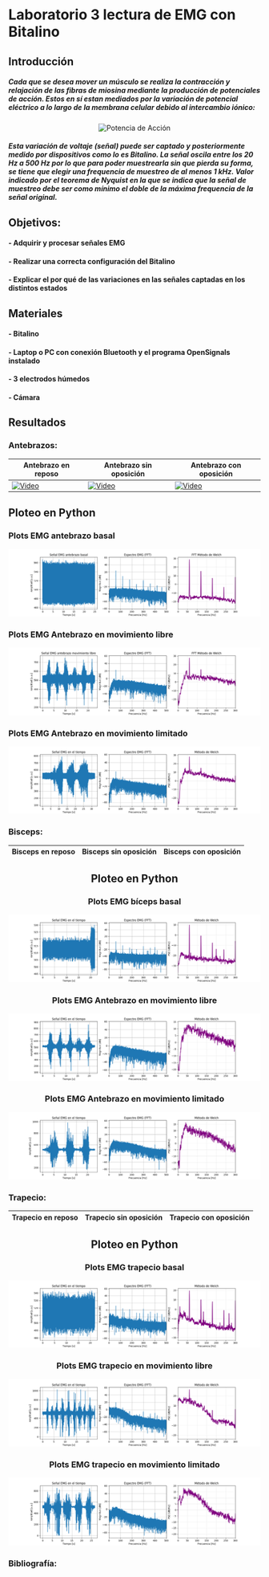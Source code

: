 # Laboratorio 3 lectura de EMG con Bitalino
## Introducción
##### Cada que se desea mover un músculo se realiza la contracción y relajación de las fibras de miosina mediante la producción de potenciales de acción. Estos en sí estan mediados por la variación de potencial eléctrico a lo largo de la membrana celular debido al intercambio iónico:
<div align="center">
  
![Potencia de Acción](https://www.itaca.edu.es/IMAGENES/INFORMACION%20ESPECIALISTAS/potencial-accion-3-19.gif)

</div>

##### Esta variación de voltaje (señal) puede ser captado y posteriormente medido por dispositivos como lo es Bitalino. La señal oscila entre los 20 Hz a 500 Hz por lo que para poder muestrearla sin que pierda su forma, se tiene que elegir una frequencia de muestreo de al menos 1 kHz. Valor indicado por el teorema de Nyquist en la que se indica que la señal de muestreo debe ser como mínimo el doble de la máxima frequencia de la señal original.

## Objetivos:
#### - Adquirir y procesar señales EMG
#### - Realizar una correcta configuración del Bitalino
#### - Explicar el por qué de las variaciones en las señales captadas en los distintos estados

## Materiales
#### - Bitalino
#### - Laptop o PC con conexión Bluetooth y el programa OpenSignals instalado
#### - 3 electrodos húmedos
#### - Cámara

## Resultados

### Antebrazos:

| Antebrazo en reposo | Antebrazo sin oposición | Antebrazo con oposición |
|---------------------|-------------------------|-------------------------|
| [![Video](https://img.youtube.com/vi/F46p1PJufy0/0.jpg)](https://youtube.com/shorts/F46p1PJufy0?feature=share) | [![Video](https://img.youtube.com/vi/cBvej_iqN20/0.jpg)](https://youtube.com/shorts/cBVej_iqN20?feature=share) | [![Video](https://img.youtube.com/vi/O7S6lRxxxxx/0.jpg)](https://youtube.com/shorts/O7S6IrTmvPA?feature=share) |


## Ploteo en Python

### Plots EMG antebrazo basal
![Plots EMG antebrazo basal](/Otros/AntebrazoBasal.png)

### Plots EMG Antebrazo en movimiento libre
![Plots EMG Antebrazo en movimiento libre](/Otros/AntebrazoLibre.png)

### Plots EMG Antebrazo en movimiento limitado
![Plots EMG Antebrazo en movimiento limitado](/Otros/AntebrazoLimitado.png)

</div>

### Bisceps:
<div align="center">

|  **Bisceps en reposo**  | **Bisceps sin oposición** | **Bisceps con oposición** |
|:------------:|:---------------:|:------------:|

## Ploteo en Python

### Plots EMG bíceps basal
![Plots EMG bíceps basal](/Otros/BicepBasal.png)

### Plots EMG Antebrazo en movimiento libre
![Plots EMG Bíceps en movimiento libre](/Otros/BicepLibre.png)

### Plots EMG Antebrazo en movimiento limitado
![Plots EMG Bíceps en movimiento limitado](/Otros/BicepLimitado.png)

</div>

### Trapecio:
<div align="center">

|  **Trapecio en reposo**  | **Trapecio sin oposición** | **Trapecio con oposición** |
|:------------:|:---------------:|:------------:|

## Ploteo en Python

### Plots EMG trapecio basal
![Plots EMG trapecio basal](/Otros/TrapecioBasal.png)

### Plots EMG trapecio en movimiento libre
![Plots EMG trapecio en movimiento libre](/Otros/TrapecioLibre.png)

### Plots EMG trapecio en movimiento limitado
![Plots EMG trapecio en movimiento limitado](/Otros/TrapecioLimitado.png)

</div>


### Bibliografía:
